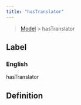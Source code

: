 ```yaml
---
title: "hasTranslator"
---
```


> [Model](./../) > hasTranslator

## Label

### English
hasTranslator


## Definition



    
